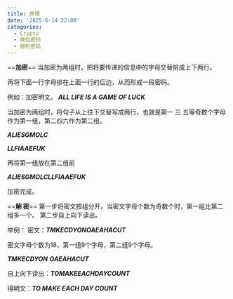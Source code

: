 ```yaml
---
title: 原理
date: '2025-6-14 22:00'
categories:
  - Crypto
  - 换位密码
  - 栅栏密码
---
```

==**加密**==
当加密为两组时，把将要传递的信息中的字母交替排成上下两行。

再将下面一行字母排在上面一行的后边，从而形成一段密码。

例如：加密明文。
**_ALL LIFE IS A GAME OF LUCK_**

当加密为两组时，将句子从上往下交替写成两行，也就是第一 三 五等奇数个字母作为第一组，第二四六作为第二组。

**_ALIESGMOLC_**

**_LLFIAAEFUK_**

再将第一组放在第二组前

_**ALIESGMOLCLLFIAAEFUK**_

加密完成。

==**解 密**==
第一步将密文按组分开。当密文字母个数为奇数个时，第一组比第二组多一个。
第二步自上向下读出。 

举例：
密文：_**TMKECDYONOAEAHACUT**_

密文字母个数为18，第一组9个字母，第二组9个字母。

_**TMKECDYON**_
_**OAEAHACUT**_

自上向下读出：_**TOMAKEEACHDAYCOUNT**_

得明文：_**TO MAKE EACH DAY COUNT**_

  